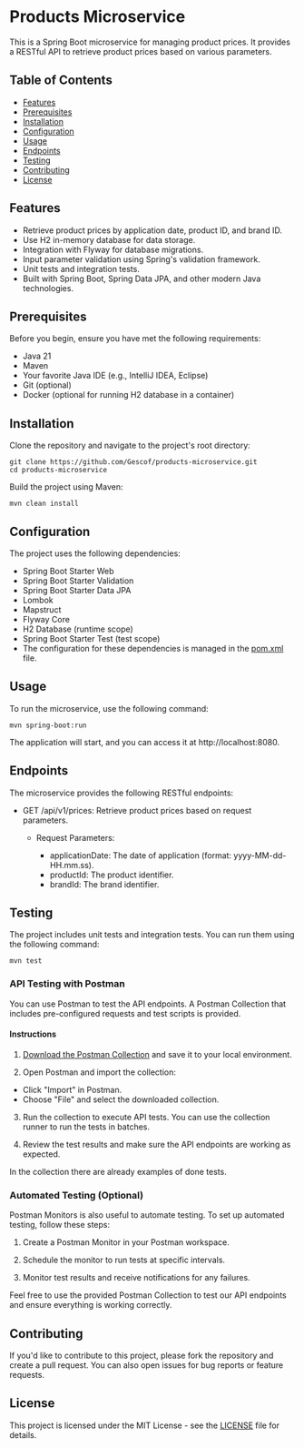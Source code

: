 # Products Microservice

This is a Spring Boot microservice for managing product prices. It provides a RESTful API to retrieve product prices
based on various parameters.

## Table of Contents

- [Features](#features)
- [Prerequisites](#prerequisites)
- [Installation](#installation)
- [Configuration](#configuration)
- [Usage](#usage)
- [Endpoints](#endpoints)
- [Testing](#testing)
- [Contributing](#contributing)
- [License](#license)

## Features

- Retrieve product prices by application date, product ID, and brand ID.
- Use H2 in-memory database for data storage.
- Integration with Flyway for database migrations.
- Input parameter validation using Spring's validation framework.
- Unit tests and integration tests.
- Built with Spring Boot, Spring Data JPA, and other modern Java technologies.

## Prerequisites

Before you begin, ensure you have met the following requirements:

- Java 21
- Maven
- Your favorite Java IDE (e.g., IntelliJ IDEA, Eclipse)
- Git (optional)
- Docker (optional for running H2 database in a container)

## Installation

Clone the repository and navigate to the project's root directory:

```shell
git clone https://github.com/Gescof/products-microservice.git
cd products-microservice
```

Build the project using Maven:

```shell
mvn clean install
```

## Configuration

The project uses the following dependencies:

- Spring Boot Starter Web
- Spring Boot Starter Validation
- Spring Boot Starter Data JPA
- Lombok
- Mapstruct
- Flyway Core
- H2 Database (runtime scope)
- Spring Boot Starter Test (test scope)
- The configuration for these dependencies is managed in the [pom.xml](pom.xml) file.

## Usage

To run the microservice, use the following command:

```shell
mvn spring-boot:run
```

The application will start, and you can access it at http://localhost:8080.

## Endpoints

The microservice provides the following RESTful endpoints:

- GET /api/v1/prices: Retrieve product prices based on request parameters.

    - Request Parameters:

        - applicationDate: The date of application (format: yyyy-MM-dd-HH.mm.ss).
        - productId: The product identifier.
        - brandId: The brand identifier.

## Testing

The project includes unit tests and integration tests. You can run them using the following command:

```shell
mvn test
```

### API Testing with Postman

You can use Postman to test the API endpoints. A Postman Collection that includes pre-configured requests and test
scripts is provided.

#### Instructions

1. [Download the Postman Collection](products-microservice.postman_collection.json) and save it to your local
   environment.

2. Open Postman and import the collection:

- Click "Import" in Postman.
- Choose "File" and select the downloaded collection.

3. Run the collection to execute API tests. You can use the collection runner to run the tests in batches.

4. Review the test results and make sure the API endpoints are working as expected.

In the collection there are already examples of done tests.

### Automated Testing (Optional)

Postman Monitors is also useful to automate testing. To set up automated testing, follow these steps:

1. Create a Postman Monitor in your Postman workspace.

2. Schedule the monitor to run tests at specific intervals.

3. Monitor test results and receive notifications for any failures.

Feel free to use the provided Postman Collection to test our API endpoints and ensure everything is working correctly.

## Contributing

If you'd like to contribute to this project, please fork the repository and create a pull request. You can also open
issues for bug reports or feature requests.

## License

This project is licensed under the MIT License - see the [LICENSE](LICENSE) file for details.
